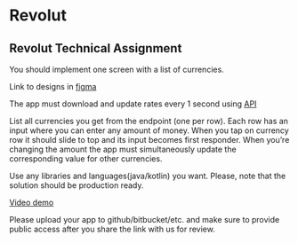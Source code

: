 # Revolut
## Revolut Technical Assignment

You should implement one screen with a list of currencies.

Link to designs in [figma](https://www.figma.com/file/cUsxw4zNAvU47ADDCJemBM/Rates)

The app must download and update rates every 1 second using [API](https://revolut.duckdns.org/latest?base=EUR)

List all currencies you get from the endpoint (one per row). Each row has an input where you
can enter any amount of money. When you tap on currency row it should slide to top and its
input becomes first responder. When you’re changing the amount the app must simultaneously
update the corresponding value for other currencies.

Use any libraries and languages(java/kotlin) you want. Please, note that the solution should be production ready.

[Video demo](https://youtu.be/omcS-6LeKoo) 

Please​ upload ​your​ app ​to ​github/bitbucket/etc. and make sure to provide public access after you share the link with us for review.

